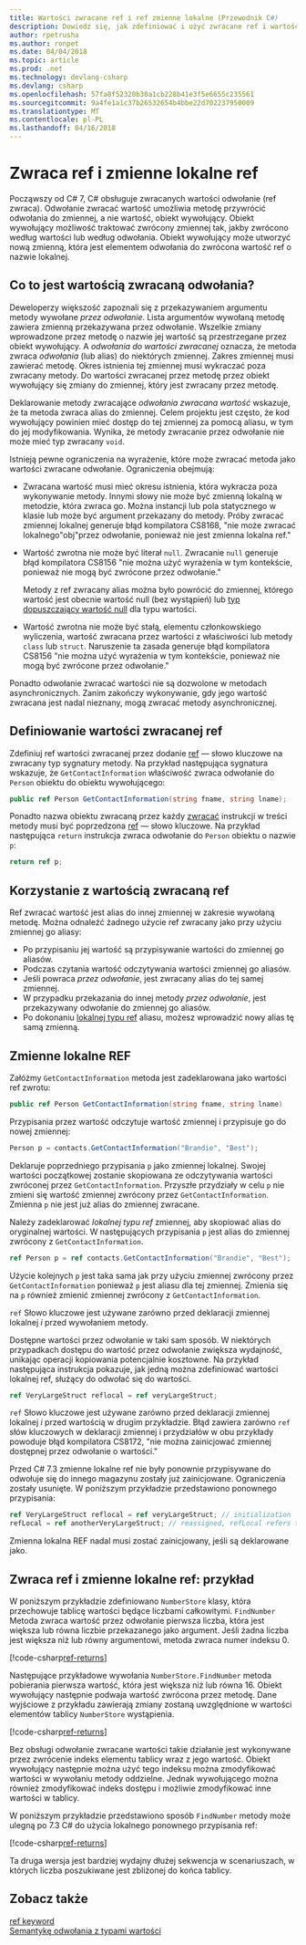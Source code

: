 ```yaml
---
title: Wartości zwracane ref i ref zmienne lokalne (Przewodnik C#)
description: Dowiedz się, jak zdefiniować i użyć zwracane ref i wartości lokalnej ref
author: rpetrusha
ms.author: ronpet
ms.date: 04/04/2018
ms.topic: article
ms.prod: .net
ms.technology: devlang-csharp
ms.devlang: csharp
ms.openlocfilehash: 57fa8f52320b30a1cb228b41e3f5e6655c235561
ms.sourcegitcommit: 9a4fe1a1c37b26532654b4bbe22d702237950009
ms.translationtype: MT
ms.contentlocale: pl-PL
ms.lasthandoff: 04/16/2018
---
```

# <a name="ref-returns-and-ref-locals"></a>Zwraca ref i zmienne lokalne ref

Począwszy od C# 7, C# obsługuje zwracanych wartości odwołanie (ref zwraca). Odwołanie zwracać wartość umożliwia metodę przywrócić odwołania do zmiennej, a nie wartość, obiekt wywołujący. Obiekt wywołujący możliwość traktować zwrócony zmiennej tak, jakby zwrócono według wartości lub według odwołania. Obiekt wywołujący może utworzyć nową zmienną, która jest elementem odwołania do zwrócona wartość ref o nazwie lokalnej.

## <a name="what-is-a-reference-return-value"></a>Co to jest wartością zwracaną odwołania?

Deweloperzy większość zapoznali się z przekazywaniem argumentu metody wywołane *przez odwołanie*. Lista argumentów wywołaną metodę zawiera zmienną przekazywana przez odwołanie. Wszelkie zmiany wprowadzone przez metodę o nazwie jej wartość są przestrzegane przez obiekt wywołujący. A *odwołania do wartości zwracanej* oznacza, że metoda zwraca *odwołania* (lub alias) do niektórych zmiennej. Zakres zmiennej musi zawierać metodę. Okres istnienia tej zmiennej musi wykraczać poza zwracany metody. Do wartości zwracanej przez metodę przez obiekt wywołujący się zmiany do zmiennej, który jest zwracany przez metodę.

Deklarowanie metody zwracające *odwołania zwracana wartość* wskazuje, że ta metoda zwraca alias do zmiennej. Celem projektu jest często, że kod wywołujący powinien mieć dostęp do tej zmiennej za pomocą aliasu, w tym do jej modyfikowania. Wynika, że metody zwracanie przez odwołanie nie może mieć typ zwracany `void`.

Istnieją pewne ograniczenia na wyrażenie, które może zwracać metoda jako wartości zwracane odwołanie. Ograniczenia obejmują:

- Zwracana wartość musi mieć okresu istnienia, która wykracza poza wykonywanie metody. Innymi słowy nie może być zmienną lokalną w metodzie, która zwraca go. Można instancji lub pola statycznego w klasie lub może być argument przekazany do metody. Próby zwracać zmiennej lokalnej generuje błąd kompilatora CS8168, "nie może zwracać lokalnego"obj"przez odwołanie, ponieważ nie jest zmienna lokalna ref."

- Wartość zwrotna nie może być literał `null`. Zwracanie `null` generuje błąd kompilatora CS8156 "nie można użyć wyrażenia w tym kontekście, ponieważ nie mogą być zwrócone przez odwołanie."

   Metody z ref zwracany alias można było powrócić do zmiennej, którego wartość jest obecnie wartość null (bez wystąpień) lub [typ dopuszczający wartość null](../nullable-types/index.md) dla typu wartości.
 
- Wartość zwrotna nie może być stałą, elementu członkowskiego wyliczenia, wartość zwracana przez wartości z właściwości lub metody `class` lub `struct`. Naruszenie ta zasada generuje błąd kompilatora CS8156 "nie można użyć wyrażenia w tym kontekście, ponieważ nie mogą być zwrócone przez odwołanie."

Ponadto odwołanie zwracać wartości nie są dozwolone w metodach asynchronicznych. Zanim zakończy wykonywanie, gdy jego wartość zwracana jest nadal nieznany, mogą zwracać metody asynchronicznej.
 
## <a name="defining-a-ref-return-value"></a>Definiowanie wartości zwracanej ref

Zdefiniuj ref wartości zwracanej przez dodanie [ref](../../language-reference/keywords/ref.md) — słowo kluczowe na zwracany typ sygnatury metody. Na przykład następująca sygnatura wskazuje, że `GetContactInformation` właściwość zwraca odwołanie do `Person` obiektu do obiektu wywołującego:

```csharp
public ref Person GetContactInformation(string fname, string lname);
```

Ponadto nazwa obiektu zwracaną przez każdy [zwracać](../../language-reference/keywords/return.md) instrukcji w treści metody musi być poprzedzona [ref](../../language-reference/keywords/ref.md) — słowo kluczowe. Na przykład następująca `return` instrukcja zwraca odwołanie do `Person` obiektu o nazwie `p`:

```csharp
return ref p;
```

## <a name="consuming-a-ref-return-value"></a>Korzystanie z wartością zwracaną ref

Ref zwracać wartość jest alias do innej zmiennej w zakresie wywołaną metodę. Można odnaleźć żadnego użycie ref zwracany jako przy użyciu zmiennej go aliasy:

- Po przypisaniu jej wartość są przypisywanie wartości do zmiennej go aliasów.
- Podczas czytania wartość odczytywania wartości zmiennej go aliasów.
- Jeśli powraca *przez odwołanie*, jest zwracany alias do tej samej zmiennej.
- W przypadku przekazania do innej metody *przez odwołanie*, jest przekazywany odwołanie do zmiennej go aliasów.
- Po dokonaniu [lokalnej typu ref](#ref-local) aliasu, możesz wprowadzić nowy alias tę samą zmienną.


## <a name="ref-locals"></a>Zmienne lokalne REF

Załóżmy `GetContactInformation` metoda jest zadeklarowana jako wartości ref zwrotu:

```csharp
public ref Person GetContactInformation(string fname, string lname)
```

Przypisania przez wartość odczytuje wartość zmiennej i przypisuje go do nowej zmiennej:

```csharp
Person p = contacts.GetContactInformation("Brandie", "Best");
```

Deklaruje poprzedniego przypisania `p` jako zmiennej lokalnej. Swojej wartości początkowej zostanie skopiowana ze odczytywania wartości zwróconej przez `GetContactInformation`. Przyszłe przydziały w celu `p` nie zmieni się wartość zmiennej zwrócony przez `GetContactInformation`. Zmienna `p` nie jest już alias do zmiennej zwracane.

Należy zadeklarować *lokalnej typu ref* zmiennej, aby skopiować alias do oryginalnej wartości. W następujących przypisania `p` jest alias do zmiennej zwrócony z `GetContactInformation`.

```csharp
ref Person p = ref contacts.GetContactInformation("Brandie", "Best");
```

Użycie kolejnych `p` jest taka sama jak przy użyciu zmiennej zwrócony przez `GetContactInformation` ponieważ `p` jest aliasu dla tej zmiennej. Zmienia się na `p` również zmienić zmiennej zwrócony z `GetContactInformation`.

`ref` Słowo kluczowe jest używane zarówno przed deklaracji zmiennej lokalnej *i* przed wywołaniem metody. 

Dostępne wartości przez odwołanie w taki sam sposób. W niektórych przypadkach dostępu do wartość przez odwołanie zwiększa wydajność, unikając operacji kopiowania potencjalnie kosztowne. Na przykład następująca instrukcja pokazuje, jak jedną można zdefiniować wartości lokalnej ref, służący do odwołać się do wartości.

```csharp
ref VeryLargeStruct reflocal = ref veryLargeStruct;
```

`ref` Słowo kluczowe jest używane zarówno przed deklaracji zmiennej lokalnej *i* przed wartością w drugim przykładzie. Błąd zawiera zarówno `ref` słów kluczowych w deklaracji zmiennej i przydziałów w obu przykłady powoduje błąd kompilatora CS8172, "nie można zainicjować zmiennej dostępnej przez odwołanie o wartości." 

Przed C# 7.3 zmienne lokalne ref nie były ponownie przypisywane do odwołuje się do innego magazynu zostały już zainicjowane. Ograniczenia zostały usunięte. W poniższym przykładzie przedstawiono ponownego przypisania:

```csharp
ref VeryLargeStruct reflocal = ref veryLargeStruct; // initialization
refLocal = ref anotherVeryLargeStruct; // reassigned, refLocal refers to different storage.
```

 Zmienna lokalna REF nadal musi zostać zainicjowany, jeśli są deklarowane jako.

## <a name="ref-returns-and-ref-locals-an-example"></a>Zwraca ref i zmienne lokalne ref: przykład

W poniższym przykładzie zdefiniowano `NumberStore` klasy, która przechowuje tablicę wartości będące liczbami całkowitymi. `FindNumber` Metoda zwraca wartość przez odwołanie pierwsza liczba, która jest większa lub równa liczbie przekazanego jako argument. Jeśli żadna liczba jest większa niż lub równy argumentowi, metoda zwraca numer indeksu 0. 

[!code-csharp[ref-returns](../../../../samples/snippets/csharp/programming-guide/ref-returns/NumberStore.cs#1)]

Następujące przykładowe wywołania `NumberStore.FindNumber` metoda pobierania pierwsza wartość, która jest większa niż lub równa 16. Obiekt wywołujący następnie podwaja wartość zwrócona przez metodę. Dane wyjściowe z przykładu zawierają zmiany zostaną uwzględnione w wartości elementów tablicy `NumberStore` wystąpienia.

[!code-csharp[ref-returns](../../../../samples/snippets/csharp/programming-guide/ref-returns/NumberStore.cs#2)]

Bez obsługi odwołanie zwracane wartości takie działanie jest wykonywane przez zwrócenie indeks elementu tablicy wraz z jego wartość. Obiekt wywołujący następnie można użyć tego indeksu można zmodyfikować wartości w wywołaniu metody oddzielne. Jednak wywołującego można również zmodyfikować indeks dostępu i możliwie zmodyfikować inne wartości w tablicy.  

W poniższym przykładzie przedstawiono sposób `FindNumber` metody może ulegną po 7.3 C# do użycia lokalnego ponownego przypisania ref:

[!code-csharp[ref-returns](../../../../samples/snippets/csharp/programming-guide/ref-returns/NumberStoreUpdated.cs#1)]

Ta druga wersja jest bardziej wydajny dłużej sekwencja w scenariuszach, w których liczba poszukiwane jest zbliżonej do końca tablicy.

## <a name="see-also"></a>Zobacz także

[ref keyword](../../language-reference/keywords/ref.md)  
[Semantykę odwołania z typami wartości](../../../csharp/reference-semantics-with-value-types.md)

